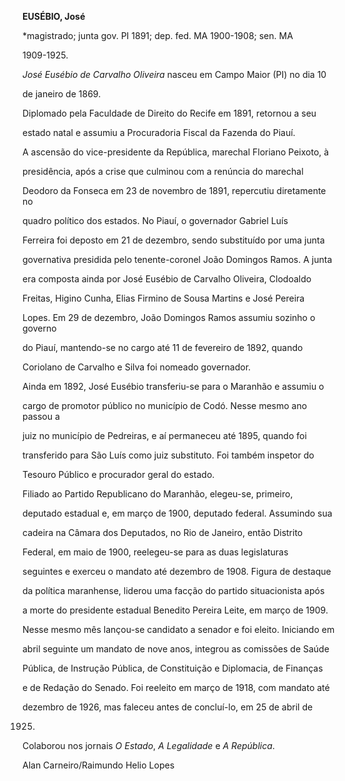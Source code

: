 **EUSÉBIO, José**



\*magistrado; junta gov. PI 1891; dep. fed. MA 1900-1908; sen. MA

1909-1925.



*José Eusébio de Carvalho Oliveira* nasceu em Campo Maior (PI) no dia 10

de janeiro de 1869.



Diplomado pela Faculdade de Direito do Recife em 1891, retornou a seu

estado natal e assumiu a Procuradoria Fiscal da Fazenda do Piauí.



A ascensão do vice-presidente da República, marechal Floriano Peixoto, à

presidência, após a crise que culminou com a renúncia do marechal

Deodoro da Fonseca em 23 de novembro de 1891, repercutiu diretamente no

quadro político dos estados. No Piauí, o governador Gabriel Luís

Ferreira foi deposto em 21 de dezembro, sendo substituído por uma junta

governativa presidida pelo tenente-coronel João Domingos Ramos. A junta

era composta ainda por José Eusébio de Carvalho Oliveira, Clodoaldo

Freitas, Higino Cunha, Elias Firmino de Sousa Martins e José Pereira

Lopes. Em 29 de dezembro, João Domingos Ramos assumiu sozinho o governo

do Piauí, mantendo-se no cargo até 11 de fevereiro de 1892, quando

Coriolano de Carvalho e Silva foi nomeado governador.



Ainda em 1892, José Eusébio transferiu-se para o Maranhão e assumiu o

cargo de promotor público no município de Codó. Nesse mesmo ano passou a

juiz no município de Pedreiras, e aí permaneceu até 1895, quando foi

transferido para São Luís como juiz substituto. Foi também inspetor do

Tesouro Público e procurador geral do estado.



Filiado ao Partido Republicano do Maranhão, elegeu-se, primeiro,

deputado estadual e, em março de 1900, deputado federal. Assumindo sua

cadeira na Câmara dos Deputados, no Rio de Janeiro, então Distrito

Federal, em maio de 1900, reelegeu-se para as duas legislaturas

seguintes e exerceu o mandato até dezembro de 1908. Figura de destaque

da política maranhense, liderou uma facção do partido situacionista após

a morte do presidente estadual Benedito Pereira Leite, em março de 1909.

Nesse mesmo mês lançou-se candidato a senador e foi eleito. Iniciando em

abril seguinte um mandato de nove anos, integrou as comissões de Saúde

Pública, de Instrução Pública, de Constituição e Diplomacia, de Finanças

e de Redação do Senado. Foi reeleito em março de 1918, com mandato até

dezembro de 1926, mas faleceu antes de concluí-lo, em 25 de abril de

1925.



Colaborou nos jornais *O Estado*, *A Legalidade* e *A República*.



Alan Carneiro/Raimundo Helio Lopes



